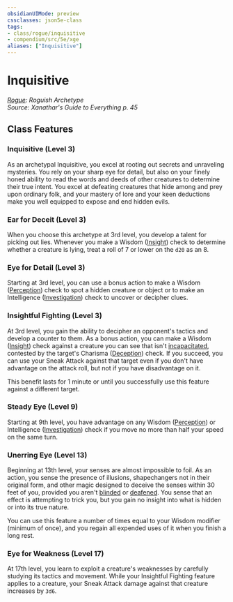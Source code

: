 ```yaml
---
obsidianUIMode: preview
cssclasses: json5e-class
tags:
- class/rogue/inquisitive
- compendium/src/5e/xge
aliases: ["Inquisitive"]
---
```

# Inquisitive
*[Rogue](rogue.md): Roguish Archetype*  
*Source: Xanathar's Guide to Everything p. 45*  


## Class Features

### Inquisitive (Level 3)

As an archetypal Inquisitive, you excel at rooting out secrets and unraveling mysteries. You rely on your sharp eye for detail, but also on your finely honed ability to read the words and deeds of other creatures to determine their true intent. You excel at defeating creatures that hide among and prey upon ordinary folk, and your mastery of lore and your keen deductions make you well equipped to expose and end hidden evils.

### Ear for Deceit (Level 3)

When you choose this archetype at 3rd level, you develop a talent for picking out lies. Whenever you make a Wisdom ([Insight](/compendium/rules/skills.md#Insight)) check to determine whether a creature is lying, treat a roll of 7 or lower on the `d20` as an 8.

### Eye for Detail (Level 3)

Starting at 3rd level, you can use a bonus action to make a Wisdom ([Perception](/compendium/rules/skills.md#Perception)) check to spot a hidden creature or object or to make an Intelligence ([Investigation](/compendium/rules/skills.md#Investigation)) check to uncover or decipher clues.

### Insightful Fighting (Level 3)

At 3rd level, you gain the ability to decipher an opponent's tactics and develop a counter to them. As a bonus action, you can make a Wisdom ([Insight](/compendium/rules/skills.md#Insight)) check against a creature you can see that isn't [incapacitated](2.%20GM%20Tools/Misc%20DND%20Handbook/compendium/rules/conditions.md#incapacitated), contested by the target's Charisma ([Deception](/compendium/rules/skills.md#Deception)) check. If you succeed, you can use your Sneak Attack against that target even if you don't have advantage on the attack roll, but not if you have disadvantage on it.

This benefit lasts for 1 minute or until you successfully use this feature against a different target.

### Steady Eye (Level 9)

Starting at 9th level, you have advantage on any Wisdom ([Perception](/compendium/rules/skills.md#Perception)) or Intelligence ([Investigation](/compendium/rules/skills.md#Investigation)) check if you move no more than half your speed on the same turn.

### Unerring Eye (Level 13)

Beginning at 13th level, your senses are almost impossible to foil. As an action, you sense the presence of illusions, shapechangers not in their original form, and other magic designed to deceive the senses within 30 feet of you, provided you aren't [blinded](2.%20GM%20Tools/Misc%20DND%20Handbook/compendium/rules/conditions.md#blinded) or [deafened](2.%20GM%20Tools/Misc%20DND%20Handbook/compendium/rules/conditions.md#deafened). You sense that an effect is attempting to trick you, but you gain no insight into what is hidden or into its true nature.

You can use this feature a number of times equal to your Wisdom modifier (minimum of once), and you regain all expended uses of it when you finish a long rest.

### Eye for Weakness (Level 17)

At 17th level, you learn to exploit a creature's weaknesses by carefully studying its tactics and movement. While your Insightful Fighting feature applies to a creature, your Sneak Attack damage against that creature increases by `3d6`.